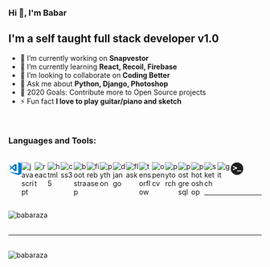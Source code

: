 ### Hi 👋, I'm Babar

## I'm a self taught full stack developer v1.0

- 🔭 I’m currently working on **Snapvestor**
- 🌱 I’m currently learning **React, Recoil, Firebase**
- 👯 I’m looking to collaborate on **Coding Better**
- 💬 Ask me about **Python, Django, Photoshop**
- 🥅 2020 Goals: Contribute more to Open Source projects
- ⚡ Fun fact **I love to play guitar/piano and sketch**

<br />

### Languages and Tools:

<br />

<img align="left" alt="Visual Studio Code" width="26px" src="https://raw.githubusercontent.com/github/explore/80688e429a7d4ef2fca1e82350fe8e3517d3494d/topics/visual-studio-code/visual-studio-code.png" />

<img align="left" src="https://devicons.github.io/devicon/devicon.git/icons/javascript/javascript-original.svg" alt="javascript" width="26" />

<img align="left" src="https://devicons.github.io/devicon/devicon.git/icons/react/react-original-wordmark.svg" alt="react" width="26" /> 

<img align="left" src="https://devicons.github.io/devicon/devicon.git/icons/html5/html5-original-wordmark.svg" alt="html5" width="26" /> 

<img align="left" src="https://devicons.github.io/devicon/devicon.git/icons/css3/css3-original-wordmark.svg" alt="css3" width="26" />

<img align="left" src="https://devicons.github.io/devicon/devicon.git/icons/bootstrap/bootstrap-plain.svg" alt="bootstrap" width="26"/>

<img align="left" src="https://www.vectorlogo.zone/logos/firebase/firebase-icon.svg" alt="firebase" width="26" /> 

<img align="left" src="https://devicons.github.io/devicon/devicon.git/icons/python/python-original.svg" alt="python" width="26" /> 

<img align="left" src="https://devicons.github.io/devicon/devicon.git/icons/django/django-original.svg" alt="django" width="26" />

<img align="left" src="https://www.vectorlogo.zone/logos/pocoo_flask/pocoo_flask-icon.svg" alt="flask" width="26" />

<img align="left" src="https://www.vectorlogo.zone/logos/tensorflow/tensorflow-icon.svg" alt="tensorflow" width="26" />

<img align="left" src="https://www.vectorlogo.zone/logos/opencv/opencv-icon.svg" alt="opencv" width="26" /> 

<img align="left" src="https://www.vectorlogo.zone/logos/pytorch/pytorch-icon.svg" alt="pytorch" width="26" /> 

<img align="left" src="https://devicons.github.io/devicon/devicon.git/icons/postgresql/postgresql-original-wordmark.svg" alt="postgresql" width="26" /> 

<img align="left" src="https://devicons.github.io/devicon/devicon.git/icons/photoshop/photoshop-plain.svg" alt="photoshop" width="26" /> 

<img align="left" src="https://www.vectorlogo.zone/logos/sketchapp/sketchapp-icon.svg" alt="sketch" width="26" /> 

<img align="left" src="https://www.vectorlogo.zone/logos/git-scm/git-scm-icon.svg" alt="git" width="26" />

<img align="left" alt="Terminal" width="26px" src="https://raw.githubusercontent.com/github/explore/80688e429a7d4ef2fca1e82350fe8e3517d3494d/topics/terminal/terminal.png" />

<br />
<br />
<br />

---

<br />

<img src="https://github-readme-stats.vercel.app/api/top-langs/?username=babaraza&layout=compact&hide=html" alt="babaraza" />

<br />
<br />

---

<br />

<img src="https://github-readme-stats.vercel.app/api?username=babaraza&show_icons=true&hide_border=true" alt="babaraza" />
